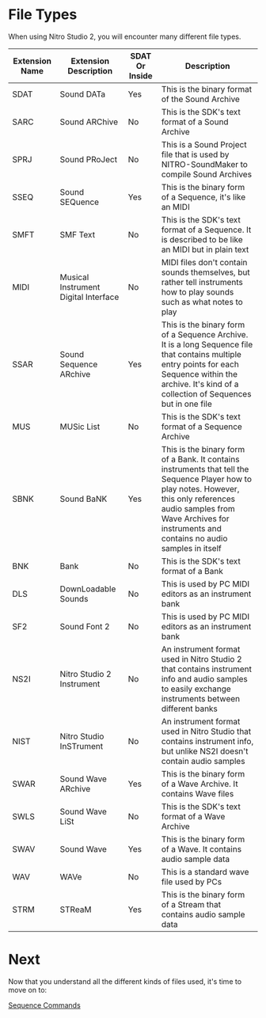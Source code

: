 # File Types
When using Nitro Studio 2, you will encounter many different file types.

| **Extension Name** | **Extension Description** | **SDAT Or Inside** | **Description** |
|--------------------|---------------------------|--------------------|-----------------|
|SDAT|Sound DATa|Yes|This is the binary format of the Sound Archive|
|SARC|Sound ARChive|No|This is the SDK's text format of a Sound Archive|
|SPRJ|Sound PRoJect|No|This is a Sound Project file that is used by NITRO-SoundMaker to compile Sound Archives|
|SSEQ|Sound SEQuence|Yes|This is the binary form of a Sequence, it's like an MIDI|
|SMFT|SMF Text|No|This is the SDK's text format of a Sequence. It is described to be like an MIDI but in plain text|
|MIDI|Musical Instrument Digital Interface|No|MIDI files don't contain sounds themselves, but rather tell instruments how to play sounds such as what notes to play|
|SSAR|Sound Sequence ARchive|Yes|This is the binary form of a Sequence Archive. It is a long Sequence file that contains multiple entry points for each Sequence within the archive. It's kind of a collection of Sequences but in one file|
|MUS|MUSic List|No|This is the SDK's text format of a Sequence Archive|
|SBNK|Sound BaNK|Yes|This is the binary form of a Bank. It contains instruments that tell the Sequence Player how to play notes. However, this only references audio samples from Wave Archives for instruments and contains no audio samples in itself|
|BNK|Bank|No|This is the SDK's text format of a Bank|
|DLS|DownLoadable Sounds|No|This is used by PC MIDI editors as an instrument bank|
|SF2|Sound Font 2|No|This is used by PC MIDI editors as an instrument bank|
|NS2I|Nitro Studio 2 Instrument|No|An instrument format used in Nitro Studio 2 that contains instrument info and audio samples to easily exchange instruments between different banks|
|NIST|Nitro Studio InSTrument|No|An instrument format used in Nitro Studio that contains instrument info, but unlike NS2I doesn't contain audio samples|
|SWAR|Sound Wave ARchive|Yes|This is the binary form of a Wave Archive. It contains Wave files|
|SWLS|Sound Wave LiSt|No|This is the SDK's text format of a Wave Archive|
|SWAV|Sound Wave|Yes|This is the binary form of a Wave. It contains audio sample data|
|WAV|WAVe|No|This is a standard wave file used by PCs|
|STRM|STReaM|Yes|This is the binary form of a Stream that contains audio sample data|

# Next
Now that you understand all the different kinds of files used, it's time to move on to:

[Sequence Commands](sequenceCommands.md)